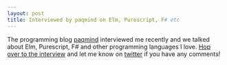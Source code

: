 ```yaml
---
layout: post
title: Interviewed by paqmind on Elm, Purescript, F# etc
---
```


The programming blog [paqmind](https://paqmind.com) interviewed me recently and we talked about Elm, Purescript, F# and other programming languages I love. [Hop over to the interview](https://paqmind.com/blog/interview-with-danyx23/) and let me know on [twitter](https://twitter.com/danyx23) if you have any comments!

